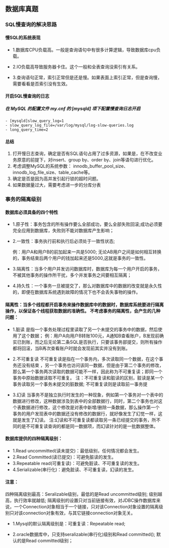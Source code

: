 ## 数据库真题

### SQL慢查询的解决思路

#### 慢SQL的系统表现

* 1.数据库CPU负载高。一般是查询语句中有很多计算逻辑，导致数据库cpu负载。

* 2.IO负载高导致服务器卡住。这个一般和全表查询没索引有关系。

* 3.查询语句正常，索引正常但是还是慢。如果表面上索引正常，但是查询慢，需要看看是否索引没有生效。

#### 开启SQL慢查询的日志

##### 在 MySQL 的配置文件 my.cnf 的 [mysqld] 项下配置慢查询日志开启
    - [mysqld]slow_query_log=1
    - slow_query_log_file=/var/log/mysql/log-slow-queries.log
    - long_query_time=2
#### 总结

1. 打开慢日志查询，确定是否有SQL语句占用了过多资源，如果是，在不改变业务原意的前提下，对insert、group by、order by、join等语句进行优化。
2. 考虑调整MySQL的系统参数： innodb_buffer_pool_size、innodb_log_file_size、table_cache等。
3. 确定是否是因为高并发引起行锁的超时问题。
4. 如果数据量过大，需要考虑进一步的分库分表

### 事务的隔离级别

#### 数据库必须具备的四个特性

* 1.原子性：事务包含的所有操作要么全部成功，要么全部失败回滚;成功必须要完全应用到数据库，失败则不能对数据库产生影响；

* 2.一致性：事务执行前和执行后必须处于一致性状态;

  例：用户A和用户B的前加起来一共是5000; 无论AB用户之间是如何相互转换的，事务结束后两个用户的钱加起来还是5000,这就是事务的一致性。
 
* 3.隔离性：当多个用户并发访问数据库时，数据库为每一个用户开启的事务，不被其他事务的操作所干扰，多个并发事务之间要相互隔离；

* 4.持久性：一个事务一旦被提交了，那么对数据库中的数据的改变就是永久性的，即便在数据库系统遇到故障的情况下也不会丢失事物的操作。

#### 隔离性：当多个线程都开启事务来操作数据库中的数据时，数据库系统要进行隔离操作，以保证各个线程获取数据的准确性。 不考虑事务的隔离性，会产生的几种问题：

* 1.脏读
是指一个事务处理过程里读取了另一个未提交的事务中的数据，然后使用了这个数据；
例：用户A向用户B转账100元，A通知B查看账户，B发现前确实已到账，而之后无论第二条SQL是否执行，只要该事务部提交，则所有操作都将回滚，当B再次查看账户时就会发现前其实并没有到账。

* 2.不可重复读
不可重复读是指在一个事务内，多次读取同一个数据，在这个事务还没有结束 ，另一个事务也访问该同一数据，但是由于第二个事务的修改，那么第一个事务两次读取的数据可能不一样，因此称为不可重复读；即同一个事务中原始数据读取不可重复。 注：不可重复读和脏读的区别，脏读是某一个事务读取另一个事务未提交的脏数据; 不可重复读则是读取前一事务提

* 3.幻读
当事务不是独立执行时发生的一种现象，例如第一个事务对一个表中的数据进行修改，这种数据涉及到表中的全部数据行，同时，第二个事务也对这个表数据进行修改，这个修改是对表中新增/删除一条数据，那么操作第一个事务的用户发现表中的数据还没有修改的数据行，就好像发生了幻觉一样，这就是发生了幻读。
注:幻读和不可重复读都读取另一条已经提交的事务，所不同的是不可重复读查询的都是同一数据项，而幻读针对的是一批数据整体。

#### 数据库提供的四种隔离级别：

* 1.Read uncommitted(读未提交)：最低级别，任何情况都会发生。
* 2.Read Committed(读已提交)：可避免脏读的发生。
* 3.Repeatable read(可重复读)：可避免脏读、不可重复读的发生。
* 4.Serializable(串行化)：避免脏读、不可重复读，幻读的发生。
 

#### 注意： 

四种隔离级别最高：Seralizable级别，最低的是Read uncommitted级别; 级别越高，执行效率就越低; 隔离级别的设置只对当前链接有效，对JDBC操作数据库来说，一个Connection对象相当于一个链接，只对该Connection对象设置的隔离级别只对该connection对象有效，与其它链接connection对象无关。


* 1.Mysql的默认隔离级别是：可重复读：Repeatable read;

* 2.oracle数据库中，只支持seralizable(串行化)级别和Read committed(); 默认的是Read committed级别；








